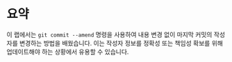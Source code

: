 # 요약

이 랩에서는 `git commit --amend` 명령을 사용하여 내용 변경 없이 마지막 커밋의 작성자를 변경하는 방법을 배웠습니다. 이는 작성자 정보를 정확성 또는 책임성 확보를 위해 업데이트해야 하는 상황에서 유용할 수 있습니다.

